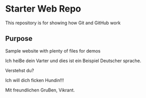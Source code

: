 # Starter Web Repo

This repository is for showing how Git and GitHub work

## Purpose

Sample website with plenty of files for demos



Ich heiBe dein Varter und dies ist ein Beispiel Deutscher sprache.

Verstehst du?

Ich will dich ficken Hundin!!!

Mit freundlichen GruBen,
Vikrant.